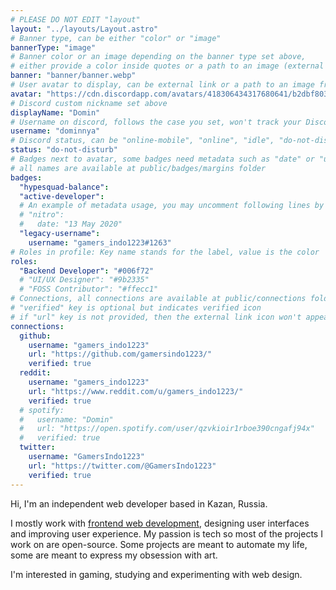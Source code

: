 ```yaml
---
# PLEASE DO NOT EDIT "layout"
layout: "../layouts/Layout.astro"
# Banner type, can be either "color" or "image"
bannerType: "image"
# Banner color or an image depending on the banner type set above,
# either provide a color inside quotes or a path to an image (external links are supported)
banner: "banner/banner.webp"
# User avatar to display, can be external link or a path to an image from public folder
avatar: "https://cdn.discordapp.com/avatars/418306434317680641/b2dbf8037d99af65706882bbdf6390df.png"
# Discord custom nickname set above
displayName: "Domin"
# Username on discord, follows the case you set, won't track your Discord account e.g. "Domin#2874" or "dominnya"
username: "dominnya"
# Discord status, can be "online-mobile", "online", "idle", "do-not-disturb", "invisible" or "streaming"
status: "do-not-disturb"
# Badges next to avatar, some badges need metadata such as "date" or "username"
# all names are available at public/badges/margins folder
badges:
  "hypesquad-balance":
  "active-developer":
  # An example of metadata usage, you may uncomment following lines by removing "#":
  # "nitro":
  #   date: "13 May 2020"
  "legacy-username":
    username: "gamers_indo1223#1263"
# Roles in profile: Key name stands for the label, value is the color
roles:
  "Backend Developer": "#006f72"
  # "UI/UX Designer": "#9b2335"
  # "FOSS Contributor": "#ffecc1"
# Connections, all connections are available at public/connections folder
# "verified" key is optional but indicates verified icon
# if "url" key is not provided, then the external link icon won't appear
connections:
  github:
    username: "gamers_indo1223"
    url: "https://github.com/gamersindo1223/"
    verified: true
  reddit:
    username: "gamers_indo1223"
    url: "https://www.reddit.com/u/gamers_indo1223/"
    verified: true
  # spotify:
  #   username: "Domin"
  #   url: "https://open.spotify.com/user/qzvkioir1rboe390cngafj94x"
  #   verified: true
  twitter:
    username: "GamersIndo1223"
    url: "https://twitter.com/@GamersIndo1223"
    verified: true
---
```


<!-- Your About Me section -->

Hi, I'm an independent web developer based in Kazan, Russia.

I mostly work with [frontend web development](https://domin.pro), designing user interfaces and improving user experience. My passion is tech so most of the projects I work on are open-source. Some projects are meant to automate my life, some are meant to express my obsession with art.

I'm interested in gaming, studying and experimenting with web design.

